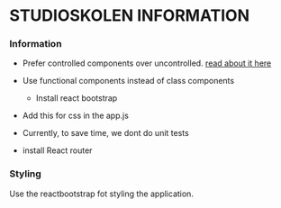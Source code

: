 # STUDIOSKOLEN INFORMATION

### Information

- Prefer controlled components over uncontrolled. [read about it here](https://reactjs.org/docs/forms.html#controlled-components)
- Use functional components instead of class components

  - Install react bootstrap

- Add this for css in the app.js

- Currently, to save time, we dont do unit tests
- install React router

### Styling

Use the reactbootstrap fot styling the application.
